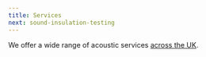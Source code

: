 ```yaml
---
title: Services
next: sound-insulation-testing
---
```


We offer a wide range of acoustic services [across the UK](../locations).

<!-- List service tags -->
